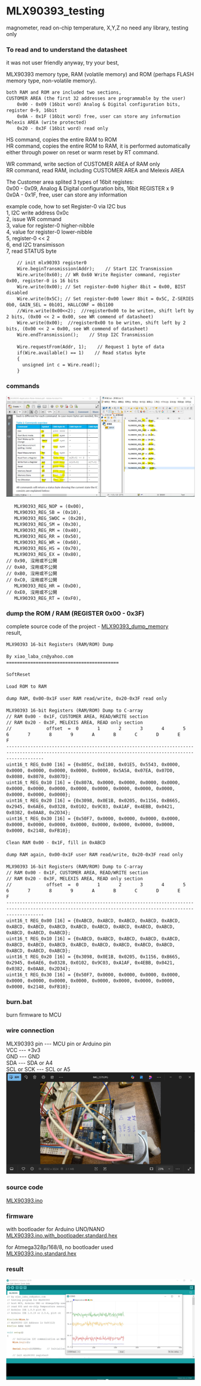 # MLX90393_testing
magnometer, read on-chip temperature, X,Y,Z
no need any library, testing only  

### To read and to understand the datasheet
it was not user friendly anyway, try your best,

MLX90393 memory type, RAM (volatile memory) and ROM (perhaps FLASH memory type, non-volatile memory).
```
both RAM and ROM are included two sections,  
CUSTOMER AREA (the first 32 addresses are programmable by the user)  
    0x00 - 0x09 (16bit word) Analog & Digital configuration bits, register 0~9, 16bit  
    0x0A - 0x1F (16bit word) free, user can store any information  
Melexis AREA (write protected)   
    0x20 - 0x3F (16bit word) read only   
```

HS command, copies the entire RAM to ROM  
HR command, copies the entire ROM to RAM, it is performed automatically either through power on reset or warm reset by RT command.  

WR command, write section of CUSTOMER AREA of RAM only  
RR command, read RAM, including CUSTOMER AREA and Melexis AREA  

The Customer area splited 3 types of 16bit registes:  
0x00 - 0x09, Analog & Digital configuration bits, 16bit REGISTER x 9  
0x0A - 0x1F, free, user can store any information  


example code, how to set Register-0 via I2C bus  
1, I2C write address 0x0c  
2, issue WR command  
3, value for register-0 higher-nibble  
4, value for register-0 lower-nibble  
5, register-0 << 2  
6, end I2C transimisson  
7, read STATUS byte  
```
    // init mlx90393 register0
    Wire.beginTransmission(Addr);    // Start I2C Transmission
    Wire.write(0x60); // WR 0x60 Write Register command, register 0x00, register-0 is 16 bits
    Wire.write(0x00); // Set register-0x00 higher 8bit = 0x00, BIST disabled
    Wire.write(0x5C); // Set register-0x00 lower 8bit = 0x5C, Z-SERIES 0b0, GAIN_SEL = 0b101, HALLCONF = 0b1100
    //Wire.write(0x00<<2);  //register0x00 to be writen, shift left by 2 bits, (0x00 << 2 = 0x00, see WR commend of datasheet)
    Wire.write(0x00);  //register0x00 to be writen, shift left by 2 bits, (0x00 << 2 = 0x00, see WR commend of datasheet)    
    Wire.endTransmission();    // Stop I2C Transmission
     
    Wire.requestFrom(Addr, 1);    // Request 1 byte of data
    if(Wire.available() == 1)    // Read status byte
    {
      unsigned int c = Wire.read();
    }
```


### commands
![MLX90393_command_set.JPG](MLX90393_command_set.JPG)  

```
   MLX90393_REG_NOP = (0x00),   
   MLX90393_REG_SB = (0x10),  
   MLX90393_REG_SWOC = (0x20),  
   MLX90393_REG_SM = (0x30),  
   MLX90393_REG_RM = (0x40),  
   MLX90393_REG_RR = (0x50),  
   MLX90393_REG_WR = (0x60),  
   MLX90393_REG_HS = (0x70),
   MLX90393_REG_EX = (0x80),
// 0x90, 沒用或不公開
// 0xA0, 沒用或不公開
// 0xB0, 沒用或不公開
// 0xC0, 沒用或不公開     
   MLX90393_REG_HR = (0xD0),  
// 0xE0, 沒用或不公開 
   MLX90393_REG_RT = (0xF0),  
```

### dump the ROM / RAM (REGISTER 0x00 - 0x3F)
complete source code of the project - [MLX90393_dump_memory](MLX90393_dump_memory)   
result,  
```
MLX90393 16-bit Registers (RAM/ROM) Dump

By xiao_laba_cn@yahoo.com
==========================================

SoftReset

Load ROM to RAM

dump RAM, 0x00-0x1F user RAM read/write, 0x20-0x3F read only

MLX90393 16-bit Registers (RAM/ROM) Dump to C-array
// RAM 0x00 - 0x1F, CUSTOMER AREA, READ/WRITE section
// RAM 0x20 - 0x3F, MELEXIS AREA, READ only section
//             offset  =  0       1       2       3       4       5       6       7       8       9       A       B       C       D       E       F
----------------------------------------------------------------------------------------------------------------------------------------------------------
uint16_t REG_0x00 [16] = {0x805C, 0xE180, 0x01E5, 0x5543, 0x0000, 0x0000, 0x0000, 0x0000, 0x0000, 0x0000, 0x5A5A, 0x07EA, 0x07D0, 0x8080, 0x8078, 0x807D};
uint16_t REG_0x10 [16] = {0x807A, 0x0000, 0x0000, 0x0000, 0x0000, 0x0000, 0x0000, 0x0000, 0x0000, 0x0000, 0x0000, 0x0000, 0x0000, 0x0000, 0x0000, 0x0000};
uint16_t REG_0x20 [16] = {0x3098, 0x0E1B, 0x0205, 0x1156, 0xB665, 0x2945, 0x6AE6, 0x0328, 0x0102, 0x9C03, 0xA1AF, 0x4EBB, 0x0421, 0x0382, 0x0AA8, 0x2D34};
uint16_t REG_0x30 [16] = {0x50F7, 0x0000, 0x0000, 0x0000, 0x0000, 0x0000, 0x0000, 0x0000, 0x0000, 0x0000, 0x0000, 0x0000, 0x0000, 0x0000, 0x2148, 0xFB10};

Clean RAM 0x00 - 0x1F, fill in 0xABCD

dump RAM again, 0x00-0x1F user RAM read/write, 0x20-0x3F read only

MLX90393 16-bit Registers (RAM/ROM) Dump to C-array
// RAM 0x00 - 0x1F, CUSTOMER AREA, READ/WRITE section
// RAM 0x20 - 0x3F, MELEXIS AREA, READ only section
//             offset  =  0       1       2       3       4       5       6       7       8       9       A       B       C       D       E       F
----------------------------------------------------------------------------------------------------------------------------------------------------------
uint16_t REG_0x00 [16] = {0xABCD, 0xABCD, 0xABCD, 0xABCD, 0xABCD, 0xABCD, 0xABCD, 0xABCD, 0xABCD, 0xABCD, 0xABCD, 0xABCD, 0xABCD, 0xABCD, 0xABCD, 0xABCD};
uint16_t REG_0x10 [16] = {0xABCD, 0xABCD, 0xABCD, 0xABCD, 0xABCD, 0xABCD, 0xABCD, 0xABCD, 0xABCD, 0xABCD, 0xABCD, 0xABCD, 0xABCD, 0xABCD, 0xABCD, 0xABCD};
uint16_t REG_0x20 [16] = {0x3098, 0x0E1B, 0x0205, 0x1156, 0xB665, 0x2945, 0x6AE6, 0x0328, 0x0102, 0x9C03, 0xA1AF, 0x4EBB, 0x0421, 0x0382, 0x0AA8, 0x2D34};
uint16_t REG_0x30 [16] = {0x50F7, 0x0000, 0x0000, 0x0000, 0x0000, 0x0000, 0x0000, 0x0000, 0x0000, 0x0000, 0x0000, 0x0000, 0x0000, 0x0000, 0x2148, 0xFB10};

```



### burn.bat
burn firmware to MCU

### wire connection  
MLX90393 pin  --- MCU pin or Arduino pin   
VCC           --- +3v3  
GND           --- GND  
SDA           --- SDA or A4  
SCL or SCK    --- SCL or A5  
![mlx90393_breadboard.JPG](mlx90393_breadboard.JPG)   

### source code
[MLX90393.ino](MLX90393.ino)  

### firmware
with bootloader for Arduino UNO/NANO  
[MLX90393.ino.with_bootloader.standard.hex  ](MLX90393.ino.with_bootloader.standard.hex)    

for Atmega328p/168/8, no bootloader used  
[MLX90393.ino.standard.hex](MLX90393.ino.standard.hex)    


### result
![testing_done.JPG](testing_done.JPG)   

